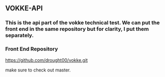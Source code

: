 ## VOKKE-API

### This is the api part of the vokke technical test. We can put the front end in the same repository but for clarity, I put them separately.

### Front End Repository
https://github.com/drought00/vokke.git

make sure to check out master.
